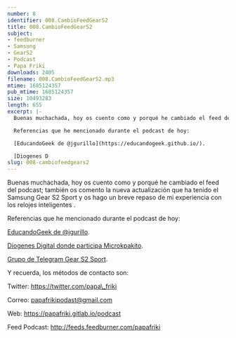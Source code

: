 ```yaml
---
number: 8
identifier: 008.CambioFeedGearS2
title: 008.CambioFeedGearS2
subject:
- feedburner
- Samsung
- GearS2
- Podcast
- Papa Friki
downloads: 2405
filename: 008.CambioFeedGearS2.mp3
mtime: 1685124357
pub_mtime: 1685124357
size: 10493283
length: 655
excerpt: |-
  Buenas muchachada, hoy os cuento como y porqué he cambiado el feed del podcast; también os comento la nueva actualización que ha tenido el Samsung Gear S2 Sport y os hago un breve repaso de mi experiencia con los relojes inteligentes .

  Referencias que he mencionado durante el podcast de hoy:

  [EducandoGeek de @jgurillo](https://educandogeek.github.io/).

  [Diogenes D
slug: 008-cambiofeedgears2
---
```

Buenas muchachada, hoy os cuento como y porqué he cambiado el feed del podcast; también os comento la nueva actualización que ha tenido el Samsung Gear S2 Sport y os hago un breve repaso de mi experiencia con los relojes inteligentes .

Referencias que he mencionado durante el podcast de hoy:

[EducandoGeek de @jgurillo](https://educandogeek.github.io/).

[Diogenes Digital donde participa Microkpakito](https://www.ivoox.com/podcast-diogenes-digital_sq_f1339791_1.html).

[Grupo de Telegram Gear S2 Sport](https://t.me/SamsungGearS2).

Y recuerda, los métodos de contacto son:

Twitter: https://twitter.com/papa\_friki

Correo: papafrikipodast@gmail.com

Web: https://papafriki.gitlab.io/podcast

Feed Podcast: http://feeds.feedburner.com/papafriki